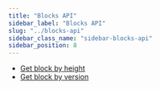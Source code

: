 ```yaml
---
title: "Blocks API"
sidebar_label: "Blocks API"
slug: "../blocks-api"
sidebar_class_name: "sidebar-blocks-api"
sidebar_position: 8
---
```


- [Get block by height](/web3-data-api/aptos/reference/get-block-by-height)
- [Get block by version](/web3-data-api/aptos/reference/get-block-by-version)
